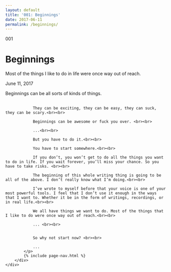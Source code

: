 ```yaml
---
layout: default
title: '001: Beginnings'
date: 2017-06-11
permalink: /beginnings/
---
```


<div id="beginnings">
	<div class="container writing">
		<div class="left">
			<span>001</span>
			<h1>Beginnings</h1>
			<p>Most of the things I like to do in life were once way out of reach.&lrm;</p>
			<p class="date">June 11, 2017</p>
		</div>
		<div class="right">
			<p>
				Beginnings can be all sorts of kinds of things.<br><br>

				They can be exciting, they can be easy, they can suck, they can be scary.<br><br>

				Beginnings can be awesome or fuck you over. <br><br>

				...<br><br>

				But you have to do it.<br><br>

				You have to start somewhere.<br><br>

				If you don’t, you won’t get to do all the things you want to do in life. If you wait forever, you’ll miss your chance. So you have to take risks. <br><br>

				The beginning of this whole writing thing is going to be all of the above. I don’t really know what I’m doing.<br><br>

				I’ve wrote to myself before that your voice is one of your most powerful tools. I feel that I don’t use it enough in the ways that I want to. Whether it be in the form of writings, recordings, or in real life.<br><br>

				We all have things we want to do. Most of the things that I like to do were once way out of reach.<br><br>

				... <br><br>


				So why not start now? <br><br> 

				...
			</p>
			{% include page-nav.html %}
		</div>
	</div>
</div>
